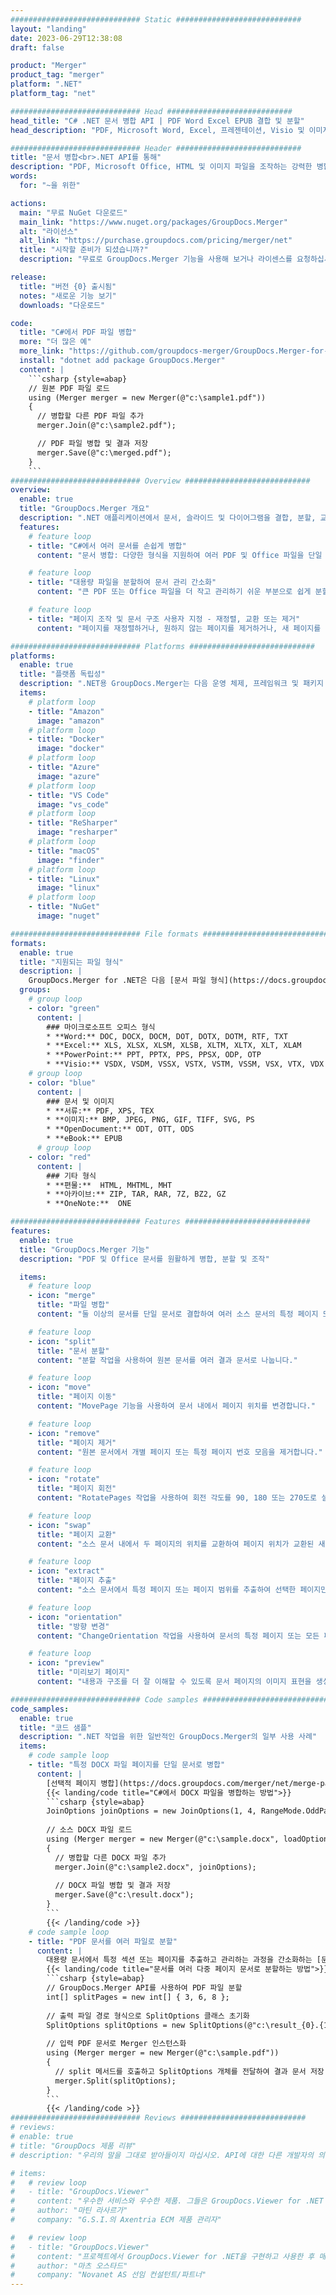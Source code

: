```yaml
---
############################# Static ############################
layout: "landing"
date: 2023-06-29T12:38:08
draft: false

product: "Merger"
product_tag: "merger"
platform: ".NET"
platform_tag: "net"

############################# Head ############################
head_title: "C# .NET 문서 병합 API | PDF Word Excel EPUB 결합 및 분할"
head_description: "PDF, Microsoft Word, Excel, 프레젠테이션, Visio 및 이미지 형식에서 문서 페이지를 결합, 분할, 교체 또는 제거하는 C# .NET 문서 병합 API."

############################# Header ############################
title: "문서 병합<br>.NET API를 통해"
description: "PDF, Microsoft Office, HTML 및 이미지 파일을 조작하는 강력한 병합 API입니다."
words:
  for: "~을 위한"

actions:
  main: "무료 NuGet 다운로드"
  main_link: "https://www.nuget.org/packages/GroupDocs.Merger"
  alt: "라이선스"
  alt_link: "https://purchase.groupdocs.com/pricing/merger/net"
  title: "시작할 준비가 되셨습니까?"
  description: "무료로 GroupDocs.Merger 기능을 사용해 보거나 라이센스를 요청하십시오."

release:
  title: "버전 {0} 출시됨"
  notes: "새로운 기능 보기"
  downloads: "다운로드"

code:
  title: "C#에서 PDF 파일 병합"
  more: "더 많은 예"
  more_link: "https://github.com/groupdocs-merger/GroupDocs.Merger-for-.NET"
  install: "dotnet add package GroupDocs.Merger"
  content: |
    ```csharp {style=abap}   
    // 원본 PDF 파일 로드
    using (Merger merger = new Merger(@"c:\sample1.pdf"))
    {
      // 병합할 다른 PDF 파일 추가
      merger.Join(@"c:\sample2.pdf");

      // PDF 파일 병합 및 결과 저장
      merger.Save(@"c:\merged.pdf");
    }
    ```
############################# Overview ############################
overview:
  enable: true
  title: "GroupDocs.Merger 개요"
  description: ".NET 애플리케이션에서 문서, 슬라이드 및 다이어그램을 결합, 분할, 교체, 트리밍 또는 제거하는 API"
  features:
    # feature loop
    - title: "C#에서 여러 문서를 손쉽게 병합"
      content: "문서 병합: 다양한 형식을 지원하여 여러 PDF 및 Office 파일을 단일 문서로 매끄럽게 결합합니다. .NET용 GroupDocs.Merger를 사용하면 문서 병합이 빠르고 번거롭지 않습니다."

    # feature loop
    - title: "대용량 파일을 분할하여 문서 관리 간소화"
      content: "큰 PDF 또는 Office 파일을 더 작고 관리하기 쉬운 부분으로 쉽게 분할합니다. .NET용 GroupDocs.Merger를 사용하면 특정 페이지, 범위를 기준으로 문서를 분할하거나 개별 페이지를 쉽게 추출할 수도 있습니다."

    # feature loop
    - title: "페이지 조작 및 문서 구조 사용자 지정 - 재정렬, 교환 또는 제거"
      content: "페이지를 재정렬하거나, 원하지 않는 페이지를 제거하거나, 새 페이지를 추가하여 문서를 관리하세요. GroupDocs.Merger for .NET을 사용하면 문서 구조를 조작할 수 있으므로 특정 요구 사항에 따라 파일을 사용자 지정하고 조정할 수 있습니다."

############################# Platforms ############################
platforms:
  enable: true
  title: "플랫폼 독립성"
  description: ".NET용 GroupDocs.Merger는 다음 운영 체제, 프레임워크 및 패키지 관리자를 지원합니다."
  items:
    # platform loop
    - title: "Amazon"
      image: "amazon"
    # platform loop
    - title: "Docker"
      image: "docker"
    # platform loop
    - title: "Azure"
      image: "azure"
    # platform loop
    - title: "VS Code"
      image: "vs_code"
    # platform loop
    - title: "ReSharper"
      image: "resharper"
    # platform loop
    - title: "macOS"
      image: "finder"
    # platform loop
    - title: "Linux"
      image: "linux"
    # platform loop
    - title: "NuGet"
      image: "nuget"

############################# File formats ############################
formats:
  enable: true
  title: "지원되는 파일 형식"
  description: |
    GroupDocs.Merger for .NET은 다음 [문서 파일 형식](https://docs.groupdocs.com/merger/net/supported-document-formats/) 작업을 지원합니다.
  groups:
    # group loop
    - color: "green"
      content: |
        ### 마이크로소프트 오피스 형식
        * **Word:** DOC, DOCX, DOCM, DOT, DOTX, DOTM, RTF, TXT
        * **Excel:** XLS, XLSX, XLSM, XLSB, XLTM, XLTX, XLT, XLAM
        * **PowerPoint:** PPT, PPTX, PPS, PPSX, ODP, OTP
        * **Visio:** VSDX, VSDM, VSSX, VSTX, VSTM, VSSM, VSX, VTX, VDX
    # group loop
    - color: "blue"
      content: |
        ### 문서 및 이미지
        * **서류:** PDF, XPS, TEX
        * **이미지:** BMP, JPEG, PNG, GIF, TIFF, SVG, PS
        * **OpenDocument:** ODT, OTT, ODS
        * **eBook:** EPUB
      # group loop
    - color: "red"
      content: |
        ### 기타 형식
        * **편물:**  HTML, MHTML, MHT
        * **아카이브:** ZIP, TAR, RAR, 7Z, BZ2, GZ
        * **OneNote:**  ONE

############################# Features ############################
features:
  enable: true
  title: "GroupDocs.Merger 기능"
  description: "PDF 및 Office 문서를 원활하게 병합, 분할 및 조작"

  items:
    # feature loop
    - icon: "merge"
      title: "파일 병합"
      content: "둘 이상의 문서를 단일 문서로 결합하여 여러 소스 문서의 특정 페이지 또는 페이지 범위를 병합합니다."

    # feature loop
    - icon: "split"
      title: "문서 분할"
      content: "분할 작업을 사용하여 원본 문서를 여러 결과 문서로 나눕니다."

    # feature loop
    - icon: "move"
      title: "페이지 이동"
      content: "MovePage 기능을 사용하여 문서 내에서 페이지 위치를 변경합니다."

    # feature loop
    - icon: "remove"
      title: "페이지 제거"
      content: "원본 문서에서 개별 페이지 또는 특정 페이지 번호 모음을 제거합니다."

    # feature loop
    - icon: "rotate"
      title: "페이지 회전"
      content: "RotatePages 작업을 사용하여 회전 각도를 90, 180 또는 270도로 설정하여 문서 내에서 페이지를 회전합니다."

    # feature loop
    - icon: "swap"
      title: "페이지 교환"
      content: "소스 문서 내에서 두 페이지의 위치를 ​​교환하여 페이지 위치가 교환된 새 문서를 만듭니다."

    # feature loop
    - icon: "extract"
      title: "페이지 추출"
      content: "소스 문서에서 특정 페이지 또는 페이지 범위를 추출하여 선택한 페이지만 포함하는 새 문서를 생성합니다."

    # feature loop
    - icon: "orientation"
      title: "방향 변경"
      content: "ChangeOrientation 작업을 사용하여 문서의 특정 페이지 또는 모든 페이지에 대한 페이지 방향(세로 또는 가로)을 설정합니다."

    # feature loop
    - icon: "preview"
      title: "미리보기 페이지"
      content: "내용과 구조를 더 잘 이해할 수 있도록 문서 페이지의 이미지 표현을 생성합니다. 전체 또는 특정 페이지의 미리보기를 만듭니다."

############################# Code samples ############################
code_samples:
  enable: true
  title: "코드 샘플"
  description: ".NET 작업을 위한 일반적인 GroupDocs.Merger의 일부 사용 사례"
  items:
    # code sample loop
    - title: "특정 DOCX 파일 페이지를 단일 문서로 병합"
      content: |
        [선택적 페이지 병합](https://docs.groupdocs.com/merger/net/merge-pages-from-various-documents/) 기능을 사용하면 각 파일에서 원하는 콘텐츠만 추출하여 병합할 수 있습니다. 다음은 C#을 사용하여 선택적 페이지 병합을 수행하는 방법의 예입니다.
        {{< landing/code title="C#에서 DOCX 파일을 병합하는 방법">}}
        ```csharp {style=abap}   
        JoinOptions joinOptions = new JoinOptions(1, 4, RangeMode.OddPages);
        
        // 소스 DOCX 파일 로드
        using (Merger merger = new Merger(@"c:\sample.docx", loadOptions))
        {
          // 병합할 다른 DOCX 파일 추가
          merger.Join(@"c:\sample2.docx", joinOptions);
          
          // DOCX 파일 병합 및 결과 저장
          merger.Save(@"c:\result.docx");
        }
        ```
        {{< /landing/code >}}
    # code sample loop
    - title: "PDF 문서를 여러 파일로 분할"
      content: |
        대용량 문서에서 특정 섹션 또는 페이지를 추출하고 관리하는 과정을 간소화하는 [문서 분할](https://docs.groupdocs.com/merger/net/split-document/) 기능을 사용하여 문서를 효율적으로 여러 파일로 분할합니다. 페이지 범위, 시작/끝 페이지, 홀수/짝수 페이지 번호 등 다양한 기준에 따라 문서를 더 작은 부분으로 나눌 수 있습니다.
        {{< landing/code title="문서를 여러 다중 페이지 문서로 분할하는 방법">}}
        ```csharp {style=abap}   
        // GroupDocs.Merger API를 사용하여 PDF 파일 분할
        int[] splitPages = new int[] { 3, 6, 8 };
        
        // 출력 파일 경로 형식으로 SplitOptions 클래스 초기화
        SplitOptions splitOptions = new SplitOptions(@"c:\result_{0}.{1}", splitPages, SplitMode.Interval);
        
        // 입력 PDF 문서로 Merger 인스턴스화
        using (Merger merger = new Merger(@"c:\sample.pdf"))
        {
          // split 메서드를 호출하고 SplitOptions 개체를 전달하여 결과 문서 저장
          merger.Split(splitOptions);
        }  
        ```
        {{< /landing/code >}}
############################# Reviews ############################
# reviews:
# enable: true
# title: "GroupDocs 제품 리뷰"
# description: "우리의 말을 그대로 받아들이지 마십시오. API에 대한 다른 개발자의 의견 보기"

# items:
#   # review loop
#   - title: "GroupDocs.Viewer"
#     content: "우수한 서비스와 우수한 제품. 그들은 GroupDocs.Viewer for .NET 구현 프로세스 동안 매우 유용하고 반응이 좋았으며 충분히 추천할 수 없었습니다."
#     author: "마틴 라사르가"
#     company: "G.S.I.의 Axentria ECM 제품 관리자"

#   # review loop
#   - title: "GroupDocs.Viewer"
#     content: "프로젝트에서 GroupDocs.Viewer for .NET을 구현하고 사용한 후 매우 잘 작동하는 것 같습니다. 나는 많은 문서로 테스트했으며 지금까지 너무 좋습니다. 내가 던진 모든 것이 멋지게 렌더링되고 PDF 뷰어나 MS Word에서와 마찬가지로 보기 좋습니다."
#     author: "마츠 오스타드"
#     company: "Novanet AS 선임 컨설턴트/파트너"
---
```

